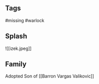 ## Tags
#missing #warlock
## Splash
![[izek.jpeg]]
## Family
Adopted Son of [[Barron Vargas Valikovic]]